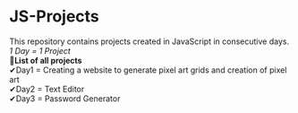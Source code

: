# JS-Projects

This repository contains projects created in JavaScript in consecutive days.</br>
<i>1 Day = 1 Project</i></br>
<b>📩List of all projects</b></br>
✔Day1 = Creating a website to generate pixel art grids and creation of pixel art</br>
✔Day2 = Text Editor</br>
✔Day3 = Password Generator</br>

